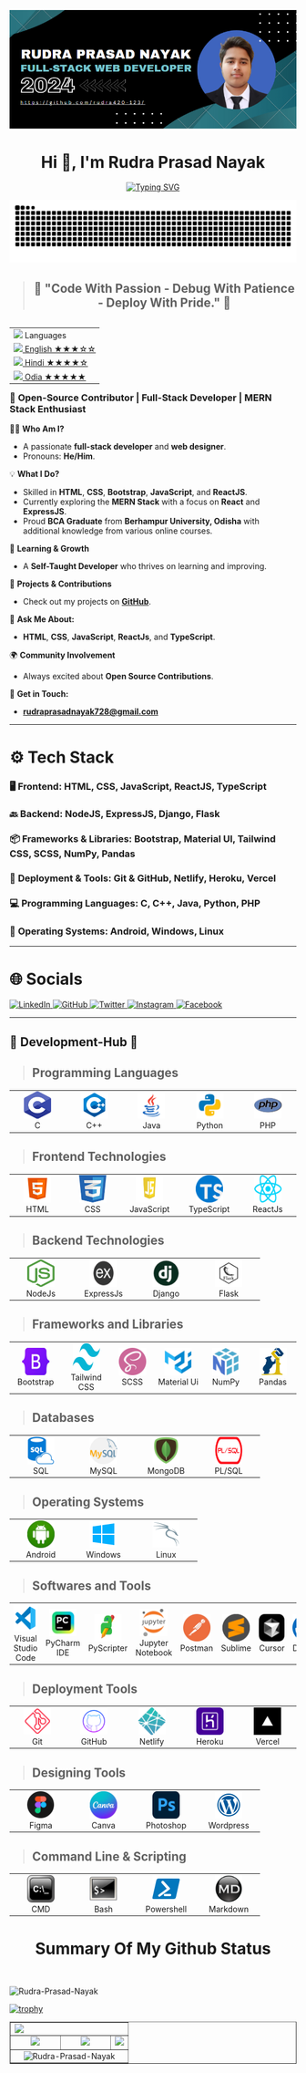 ![logo](./assets/Banner.png)

<h1 align="center">Hi 👋, I'm Rudra Prasad Nayak</h1>

<p align="center"><a href="https://git.io/typing-svg"><img src="https://readme-typing-svg.demolab.com?font=Fira+Code&pause=1000&width=435&lines=Think+-+Code+-+Debug+-+Deploy+-+Loop" alt="Typing SVG" /></a></p>

![Example SVG](./assets/Snake.svg)

<div align="center">

> ## 🌟 "Code With Passion - Debug With Patience - Deploy With Pride." 🌟

</div>

<table align="right">
    <tbody><tr><td><a target="_blank" rel="noopener noreferrer" href="https://github.com/milaan9/milaan9/blob/main/3898082.svg"><img src="https://github.com/milaan9/milaan9/raw/main/3898082.svg" width="25" style="max-width: 100%;"></a> Languages</td></tr>
    <tr><td><a href="/milaan9/milaan9/blob/main/README.md"><img src="https://github.com/milaan9/milaan9/raw/main/197484.svg" height="15" style="max-width: 100%;"> English ★★★☆☆</a></td></tr>
    <tr><td><a href="/milaan9/milaan9/blob/main/README_pt.md"><img src="https://github.com/milaan9/milaan9/raw/main/3909444.svg" height="15" style="max-width: 100%;"> Hindi ★★★★☆</a></td></tr>
    <tr><td><a href="/milaan9/milaan9/blob/main/README_pt.md"><img src="https://github.com/milaan9/milaan9/raw/main/3909444.svg" height="15" style="max-width: 100%;"> Odia ★★★★★</a></td></tr>
</tbody></table>

### 🚀 **Open-Source Contributor | Full-Stack Developer | MERN Stack Enthusiast**

👨‍💻 **Who Am I?**

- A passionate **full-stack developer** and **web designer**.
- Pronouns: **He/Him**.

💡 **What I Do?**

- Skilled in **HTML**, **CSS**, **Bootstrap**, **JavaScript**, and **ReactJS**.
- Currently exploring the **MERN Stack** with a focus on **React** and **ExpressJS**.
- Proud **BCA Graduate** from **Berhampur University, Odisha** with additional knowledge from various online courses.

🧠 **Learning & Growth**

- A **Self-Taught Developer** who thrives on learning and improving.

📂 **Projects & Contributions**

- Check out my projects on **[GitHub](https://github.com/rudra420-123/)**.

💬 **Ask Me About:**

- **HTML**, **CSS**, **JavaScript**, **ReactJs**, and **TypeScript**.

🌍 **Community Involvement**

- Always excited about **Open Source Contributions**.

📧 **Get in Touch:**

- **rudraprasadnayak728@gmail.com**

---

# ⚙️ Tech Stack

### 🖥️ **Frontend:** HTML, CSS, JavaScript, ReactJS, TypeScript

### 🔙 **Backend:** NodeJS, ExpressJS, Django, Flask

### 📦 **Frameworks & Libraries:** Bootstrap, Material UI, Tailwind CSS, SCSS, NumPy, Pandas

### 🚀 **Deployment & Tools:** Git & GitHub, Netlify, Heroku, Vercel

### 💻 **Programming Languages:** C, C++, Java, Python, PHP

### 🐧 **Operating Systems:** Android, Windows, Linux

---

# 🌐 Socials

<p align="left">
  <a href="https://www.linkedin.com/in/rudra420-123420/" target="_blank">
    <img src="https://img.shields.io/badge/LinkedIn-0077B5?style=for-the-badge&logo=linkedin&logoColor=white" alt="LinkedIn">
  </a>
  <a href="https://github.com/rudra420-123/" target="_blank">
    <img src="https://img.shields.io/badge/GitHub-181717?style=for-the-badge&logo=github&logoColor=white" alt="GitHub">
  </a>
  <a href="https://x.com/RudraPrasad728" target="_blank">
    <img src="https://img.shields.io/badge/Twitter-1DA1F2?style=for-the-badge&logo=twitter&logoColor=white" alt="Twitter">
  </a>
  <a href="https://www.instagram.com/your_instagram_handle/" target="_blank">
    <img src="https://img.shields.io/badge/Instagram-E4405F?style=for-the-badge&logo=instagram&logoColor=white" alt="Instagram">
  </a>
  <a href="https://www.facebook.com/your_facebook_handle/" target="_blank">
    <img src="https://img.shields.io/badge/Facebook-1877F2?style=for-the-badge&logo=facebook&logoColor=white" alt="Facebook">
  </a>
</p>

---

<h2 align="left" id="rudra420-123">🚀 Development-Hub 🚀</h2>

> ## Programming Languages

<table>
  <tr>
    <td align="center" width="96">
      <a href="#">
        <img src="./assets/TechImages/C.png" width="48" height="48" alt="C" />
      </a>
      <br>C
    </td>
    <td align="center" width="96">
      <a href="#">
        <img src="./assets/TechImages/C++.png" width="48" height="48" alt="C++" />
      </a>
      <br>C++
    </td>
    <td align="center"width="96">
      <a href="#">
        <img src="./assets/TechImages/Java.png" width="48" height="48" alt="Java" />
      </a>
      <br>Java
    </td>
    <td align="center"width="96">
      <a href="#">
        <img src="./assets/TechImages/Pyhon.png" width="48" height="48" alt="Python" />
      </a>
      <br>Python
    </td>
     <td align="center" width="96">
      <a href="#">
        <img src="./assets/TechImages/Php.png" width="48" height="48" alt="Php" />
      </a>
      <br>PHP
    </td>
  </tr>
</table>

> ## Frontend Technologies

<table>
  <tr>
    <td align="center" width="96">
      <a href="#">
        <img src="./assets/TechImages/Html.png" width="48" height="48" alt="Html" />
      </a>
      <br>HTML
    </td>
    <td align="center" width="96">
      <a href="#">
        <img src="./assets/TechImages/Css.png" width="48" height="48" alt="Css" />
      </a>
      <br>CSS
    </td>
    <td align="center" width="96">
      <a href="#">
        <img src="./assets/TechImages/Javascript.png" width="48" height="48" alt="JavaScript" />
      </a>
      <br>JavaScript
    </td>
    <td align="center" width="96">
      <a href="#">
        <img src="./assets/TechImages/Typescript.png" width="48" height="48" alt="TypeScript" />
      </a>
      <br>TypeScript
    </td>
    <td align="center" width="96">
      <a href="#">
        <img src="./assets/TechImages/React.png" width="48" height="48" alt="ReactJs" />
      </a>
      <br>ReactJs
    </td>
  </tr>
</table>

> ## Backend Technologies

<table>
  <tr>
    <td align="center" width="96">
      <a href="#">
        <img src="./assets/TechImages/Node.png" width="48" height="48" alt="Node" />
      </a>
      <br>NodeJs
    </td>
    <td align="center" width="96">
      <a href="#">
        <img src="./assets/TechImages/Express.png" width="48" height="48" alt="Express" />
      </a>
      <br>ExpressJs
    </td>
    <td align="center" width="96">
      <a href="#">
        <img src="./assets/TechImages/Django.png" width="48" height="48" alt="Django" />
      </a>
      <br>Django
    </td>
    <td align="center" width="96">
      <a href="#">
        <img src="./assets/TechImages/Flask.png" width="48" height="48" alt="Flask" />
      </a>
      <br>Flask
    </td>    
  </tr>
</table>

> ## Frameworks and Libraries

<table>
  <tr>
    <td align="center" width="96">
      <a href="#">
        <img src="./assets/TechImages/Bootstrap.png" width="48" height="48" alt="Bootstrap" />
      </a>
      <br>Bootstrap
    </td>
    <td align="center" width="96">
      <a href="#">
        <img src="./assets/TechImages/Tailwind.png" width="48" height="48" alt="Tailwind" />
      </a>
      <br>Tailwind CSS
    </td>
    <td align="center" width="96">
      <a href="#">
        <img src="./assets/TechImages/Scss.png" width="48" height="48" alt="Scss" />
      </a>
      <br>SCSS
    </td>
    <td align="center" width="96">
      <a href="#">
        <img src="./assets/TechImages/Material.png" width="48" height="48" alt="MaterialUi" />
      </a>
      <br>Material Ui
    </td>
    <td align="center" width="96">
      <a href="#">
        <img src="./assets/TechImages/NumPy.png" width="48" height="48" alt="NumPy" />
      </a>
      <br>NumPy
    </td>
    <td align="center" width="96">
      <a href="#">
        <img src="./assets/TechImages/Pandas.png" width="48" height="48" alt="Pandas" />
      </a>
      <br>Pandas
    </td>     
  </tr>
</table>

> ## Databases

<table>
  <tr>
    <td align="center" width="96">
      <a href="#">
        <img src="./assets/TechImages/Sql.png" width="48" height="48" alt="Sql" />
      </a>
      <br>SQL
    </td>
    <td align="center" width="96">
      <a href="#">
        <img src="./assets/TechImages/MySql.png" width="48" height="48" alt="MySQL" />
      </a>
      <br>MySQL
    </td>
    <td align="center" width="96">
      <a href="#">
        <img src="./assets/TechImages/Mongodb.png" width="48" height="48" alt="Mongodb" />
      </a>
      <br>MongoDB
    </td>
    <td align="center" width="96">
      <a href="#">
        <img src="./assets/TechImages/Plsql.png" width="48" height="48" alt="Pl/SQL" />
      </a>
      <br>PL/SQL
    </td>
  </tr>
</table>

> ## Operating Systems

<table>
  <tr>
  <td align="center" width="96">
      <a href="#">
        <img src="./assets/TechImages/Android.png" width="48" height="48" alt="Android" />
      </a>
      <br>Android
    </td>
    <td align="center" width="96">
      <a href="#">
        <img src="./assets/TechImages/Windows.png" width="48" height="48" alt="Windows" />
      </a>
      <br>Windows
    </td>
    <td align="center" width="96">
      <a href="#">
        <img src="./assets/TechImages/Kali.png" width="48" height="48" alt="Linux" />
      </a>
      <br>Linux
    </td>
    <!-- <td align="center" width="96">
      <a href="#">
        <img src="crom.png" width="48" height="48" alt="Chrome" />
      </a>
      <br>Chrome
    </td> -->
    </tr>
</table>

> ## Softwares and Tools

<table>
  <tr>  
    <td align="center" width="96">
      <a href="#">
        <img src="./assets/TechImages/VsCode.png" width="48" height="48" alt="VS-Code" />
      </a>
      <br>Visual Studio Code
    </td> 
    <td align="center" width="96">
      <a href="#">
        <img src="./assets/TechImages/Pycharm.png" width="48" height="48" alt="PyCharm" />
      </a>
      <br>PyCharm IDE
    </td>
    <td align="center" width="96">
      <a href="#">
        <img src="./assets/TechImages/Pyscripter.png" width="48" height="48" alt="PyScripter" />
      </a>
      <br>PyScripter
    </td>
    <td align="center" width="96">
      <a href="#">
        <img src="./assets/TechImages/Jupyter.png" width="48" height="48" alt="Jupyter" />
      </a>
      <br>Jupyter Notebook
    </td>
      <td align="center" width="96">
      <a href="#">
        <img src="./assets/TechImages/Postman.png" width="48" height="48" alt="Postman" />
      </a>
      <br>Postman
    </td>
    <td align="center" width="96">
      <a href="#">
        <img src="./assets/TechImages/Sublime.png" width="48" height="48" alt="Sublime" />
      </a>
      <br>Sublime
    </td>
    <td align="center" width="96">
      <a href="#">
        <img src="./assets/TechImages/Cursor.png" width="48" height="48" alt="Cursor" />
      </a>
      <br>Cursor
    </td>
    <td align="center" width="96">
      <a href="#">
        <img src="./assets/TechImages/Docker.png" width="48" height="48" alt="Docker" />
      </a>
      <br>Docker
    </td>
    </tr>
</table>

> ## Deployment Tools

<table>
  <tr>
    <td align="center" width="96">
      <a href="#">
        <img src="./assets/TechImages/Git.png" width="48" height="48" alt="Git" />
      </a>
      <br>Git
    </td>
    <td align="center" width="96">
      <a href="#">
        <img src="./assets/TechImages/Github.png" width="48" height="48" alt="GitHub" />
      </a>
      <br>GitHub
    </td>
    <td align="center" width="96">
      <a href="#">
        <img src="./assets/TechImages/Netlify.png" width="48" height="48" alt="Netlify" />
      </a>
      <br>Netlify
    </td>
    <td align="center" width="96">
      <a href="#">
        <img src="./assets/TechImages/Heroku.png" width="48" height="48" alt="Heroku" />
      </a>
      <br>Heroku
    </td>
    <td align="center" width="96">
      <a href="#">
        <img src="./assets/TechImages/Vercel.png" width="48" height="48" alt="Vercel" />
      </a>
      <br>Vercel
    </td>
  </tr>
</table>

> ## Designing Tools

<table>
  <tr>
    <td align="center" width="96">
      <a href="#">
        <img src="./assets/TechImages/Figma.png" width="48" height="48" alt="Figma" />
      </a>
      <br>Figma
    </td>
    <td align="center" width="96">
      <a href="#">
        <img src="./assets/TechImages/Canva.png" width="48" height="48" alt="Canva" />
      </a>
      <br>Canva
    </td>
    <td align="center" width="96">
      <a href="#">
        <img src="./assets/TechImages/Photoshop.png" width="48" height="48" alt="Photoshop" />
      </a>
      <br>Photoshop
    </td>
    <td align="center" width="96">
      <a href="#">
        <img src="./assets/TechImages/Wordpress.png" width="48" height="48" alt="Wordpress" />
      </a>
      <br>Wordpress
    </td>
  </tr>
</table>

> ## Command Line & Scripting

<table>
  <tr>
    <td align="center" width="96">
      <a href="#">
        <img src="./assets/TechImages/Cmd.png" width="48" height="48" alt="CMD" />
      </a>
      <br>CMD
    </td>
    <td align="center" width="96">
      <a href="#">
        <img src="./assets/TechImages/Bash.png" width="48" height="48" alt="Bash" />
      </a>
      <br>Bash
    </td>
    <td align="center" width="96">
      <a href="#">
        <img src="./assets/TechImages/Powershell.png" width="48" height="48" alt="TypeScript" />
      </a>
      <br>Powershell
    </td>
    <td align="center" width="96">
      <a href="#">
        <img src="./assets/TechImages/Markdown.png" width="48" height="48" alt="Markdown" />
      </a>
      <br>Markdown
    </td>
    </tr>
</table>

<p align="center">
  <h1 align="center">Summary Of My Github Status</h1>
</p>
  
<br/>

<p align="left"> <img src="https://komarev.com/ghpvc/?username=Rudra-Prasad-Nayak&label=Profile%20views&color=0e75b6&style=flat" alt="Rudra-Prasad-Nayak" /> </p>

[![trophy](https://github-profile-trophy.vercel.app/?username=Rudra-Prasad-Nayak&theme=onedark)](https://github.com/ryo-ma/github-profile-trophy)

<table align="center" border="1">
<tr align="center">
<td colspan="3"><img align="left" src="https://github-readme-stats.vercel.app/api?username=Rudra-Prasad-Nayak&theme=tokyonight&show_icons=true" /></td>
</tr>
<tr align="center">
<td><img src="https://github-readme-stats.vercel.app/api/top-langs/?username=Rudra-Prasad-Nayak&theme=tokyonight&show_icons=true" /></td>
<td><img src="https://github-profile-summary-cards.vercel.app/api/cards/repos-per-language?username=Rudra-Prasad-Nayak&theme=github_dark" /></td>
<td colspan="3"><img src="https://github-profile-summary-cards.vercel.app/api/cards/most-commit-language?username=Rudra-Prasad-Nayak&theme=github_dark"/></td>
</tr>
<tr align="center">
<td colspan="3"><img src="https://github-readme-streak-stats.herokuapp.com/?user=Rudra-Prasad-Nayak&" alt="Rudra-Prasad-Nayak" /></td>
</tr>
</table>
